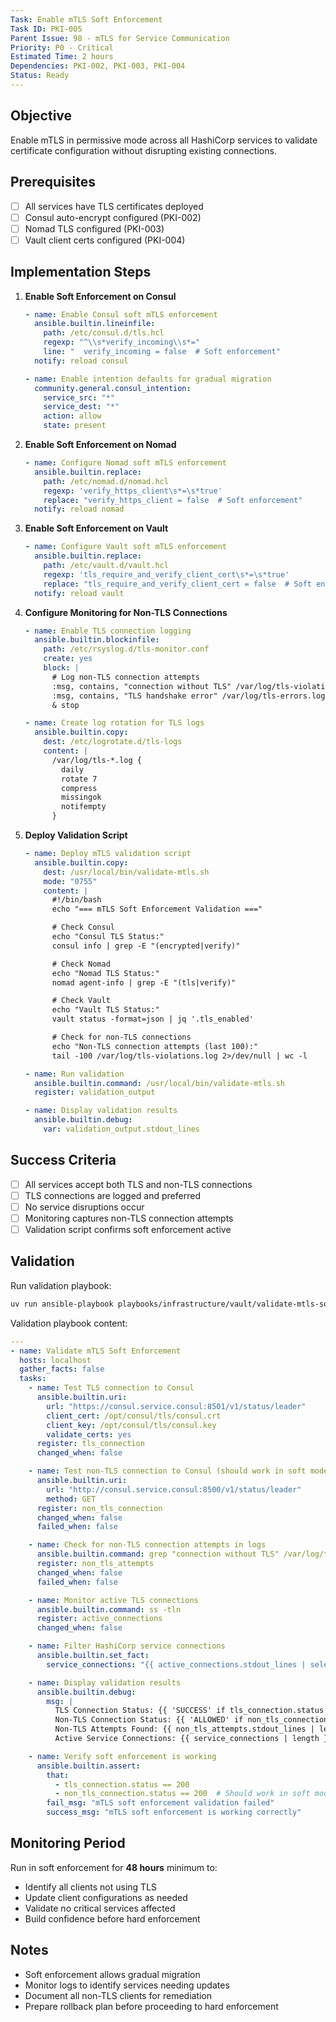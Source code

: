 ```yaml
---
Task: Enable mTLS Soft Enforcement
Task ID: PKI-005
Parent Issue: 98 - mTLS for Service Communication
Priority: P0 - Critical
Estimated Time: 2 hours
Dependencies: PKI-002, PKI-003, PKI-004
Status: Ready
---
```


## Objective

Enable mTLS in permissive mode across all HashiCorp services to validate certificate configuration without disrupting existing connections.

## Prerequisites

- [ ] All services have TLS certificates deployed
- [ ] Consul auto-encrypt configured (PKI-002)
- [ ] Nomad TLS configured (PKI-003)
- [ ] Vault client certs configured (PKI-004)

## Implementation Steps

1. **Enable Soft Enforcement on Consul**

   ```yaml
   - name: Enable Consul soft mTLS enforcement
     ansible.builtin.lineinfile:
       path: /etc/consul.d/tls.hcl
       regexp: "^\\s*verify_incoming\\s*="
       line: "  verify_incoming = false  # Soft enforcement"
     notify: reload consul

   - name: Enable intention defaults for gradual migration
     community.general.consul_intention:
       service_src: "*"
       service_dest: "*"
       action: allow
       state: present
   ```

2. **Enable Soft Enforcement on Nomad**

   ```yaml
   - name: Configure Nomad soft mTLS enforcement
     ansible.builtin.replace:
       path: /etc/nomad.d/nomad.hcl
       regexp: 'verify_https_client\s*=\s*true'
       replace: "verify_https_client = false  # Soft enforcement"
     notify: reload nomad
   ```

3. **Enable Soft Enforcement on Vault**

   ```yaml
   - name: Configure Vault soft mTLS enforcement
     ansible.builtin.replace:
       path: /etc/vault.d/vault.hcl
       regexp: 'tls_require_and_verify_client_cert\s*=\s*true'
       replace: "tls_require_and_verify_client_cert = false  # Soft enforcement"
     notify: reload vault
   ```

4. **Configure Monitoring for Non-TLS Connections**

   ```yaml
   - name: Enable TLS connection logging
     ansible.builtin.blockinfile:
       path: /etc/rsyslog.d/tls-monitor.conf
       create: yes
       block: |
         # Log non-TLS connection attempts
         :msg, contains, "connection without TLS" /var/log/tls-violations.log
         :msg, contains, "TLS handshake error" /var/log/tls-errors.log
         & stop

   - name: Create log rotation for TLS logs
     ansible.builtin.copy:
       dest: /etc/logrotate.d/tls-logs
       content: |
         /var/log/tls-*.log {
           daily
           rotate 7
           compress
           missingok
           notifempty
         }
   ```

5. **Deploy Validation Script**

   ```yaml
   - name: Deploy mTLS validation script
     ansible.builtin.copy:
       dest: /usr/local/bin/validate-mtls.sh
       mode: "0755"
       content: |
         #!/bin/bash
         echo "=== mTLS Soft Enforcement Validation ==="

         # Check Consul
         echo "Consul TLS Status:"
         consul info | grep -E "(encrypted|verify)"

         # Check Nomad
         echo "Nomad TLS Status:"
         nomad agent-info | grep -E "(tls|verify)"

         # Check Vault
         echo "Vault TLS Status:"
         vault status -format=json | jq '.tls_enabled'

         # Check for non-TLS connections
         echo "Non-TLS connection attempts (last 100):"
         tail -100 /var/log/tls-violations.log 2>/dev/null | wc -l

   - name: Run validation
     ansible.builtin.command: /usr/local/bin/validate-mtls.sh
     register: validation_output

   - name: Display validation results
     ansible.builtin.debug:
       var: validation_output.stdout_lines
   ```

## Success Criteria

- [ ] All services accept both TLS and non-TLS connections
- [ ] TLS connections are logged and preferred
- [ ] No service disruptions occur
- [ ] Monitoring captures non-TLS connection attempts
- [ ] Validation script confirms soft enforcement active

## Validation

Run validation playbook:

```bash
uv run ansible-playbook playbooks/infrastructure/vault/validate-mtls-soft-enforcement.yml
```

Validation playbook content:

```yaml
---
- name: Validate mTLS Soft Enforcement
  hosts: localhost
  gather_facts: false
  tasks:
    - name: Test TLS connection to Consul
      ansible.builtin.uri:
        url: "https://consul.service.consul:8501/v1/status/leader"
        client_cert: /opt/consul/tls/consul.crt
        client_key: /opt/consul/tls/consul.key
        validate_certs: yes
      register: tls_connection
      changed_when: false

    - name: Test non-TLS connection to Consul (should work in soft mode)
      ansible.builtin.uri:
        url: "http://consul.service.consul:8500/v1/status/leader"
        method: GET
      register: non_tls_connection
      changed_when: false
      failed_when: false

    - name: Check for non-TLS connection attempts in logs
      ansible.builtin.command: grep "connection without TLS" /var/log/tls-violations.log
      register: non_tls_attempts
      changed_when: false
      failed_when: false

    - name: Monitor active TLS connections
      ansible.builtin.command: ss -tln
      register: active_connections
      changed_when: false

    - name: Filter HashiCorp service connections
      ansible.builtin.set_fact:
        service_connections: "{{ active_connections.stdout_lines | select('match', '.*:(8200|8300|8301|8500|8501|4646|4647|4648)') | list }}"

    - name: Display validation results
      ansible.builtin.debug:
        msg: |
          TLS Connection Status: {{ 'SUCCESS' if tls_connection.status == 200 else 'FAILED' }}
          Non-TLS Connection Status: {{ 'ALLOWED' if non_tls_connection.status == 200 else 'BLOCKED' }}
          Non-TLS Attempts Found: {{ non_tls_attempts.stdout_lines | length }}
          Active Service Connections: {{ service_connections | length }}

    - name: Verify soft enforcement is working
      ansible.builtin.assert:
        that:
          - tls_connection.status == 200
          - non_tls_connection.status == 200  # Should work in soft mode
        fail_msg: "mTLS soft enforcement validation failed"
        success_msg: "mTLS soft enforcement is working correctly"
```

## Monitoring Period

Run in soft enforcement for **48 hours** minimum to:

- Identify all clients not using TLS
- Update client configurations as needed
- Validate no critical services affected
- Build confidence before hard enforcement

## Notes

- Soft enforcement allows gradual migration
- Monitor logs to identify services needing updates
- Document all non-TLS clients for remediation
- Prepare rollback plan before proceeding to hard enforcement
